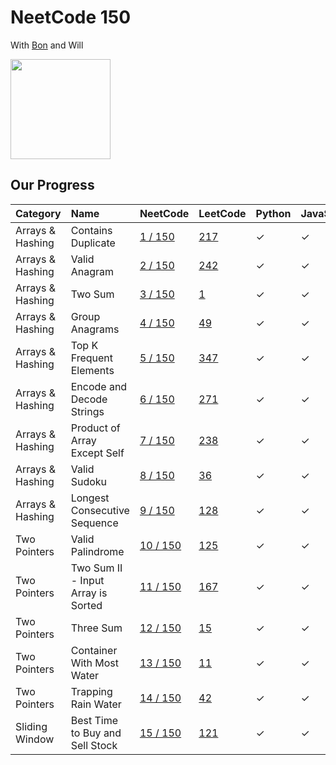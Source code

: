 # NeetCode 150

With [Bon](https://github.com/ethanepiscope/neetcode) and Will

<img src="https://github.com/user-attachments/assets/5d59868e-26a3-47db-abcc-11b7fdde5725" width="160px">

## Our Progress

| Category         | Name                               | NeetCode                                                                  | LeetCode                                                               | Python  | JavaScript |
| :--------------- | :--------------------------------- | :------------------------------------------------------------------------ | :--------------------------------------------------------------------- | :------ | :--------- |
| Arrays & Hashing | Contains Duplicate                 | [1 / 150](https://neetcode.io/problems/top-k-elements-in-list)            | [217](https://leetcode.com/problems/contains-duplicate/)               | &check; | &check;    |
| Arrays & Hashing | Valid Anagram                      | [2 / 150](https://neetcode.io/problems/is-anagram)                        | [242](https://leetcode.com/problems/valid-anagram/)                    | &check; | &check;    |
| Arrays & Hashing | Two Sum                            | [3 / 150](https://neetcode.io/problems/two-integer-sum)                   | [1](https://leetcode.com/problems/two-sum/)                            | &check; | &check;    |
| Arrays & Hashing | Group Anagrams                     | [4 / 150](https://neetcode.io/problems/anagram-groups)                    | [49](https://leetcode.com/problems/group-anagrams/)                    | &check; | &check;    |
| Arrays & Hashing | Top K Frequent Elements            | [5 / 150](https://neetcode.io/problems/top-k-elements-in-list)            | [347](https://leetcode.com/problems/top-k-frequent-elements/)          | &check; | &check;    |
| Arrays & Hashing | Encode and Decode Strings          | [6 / 150](https://neetcode.io/problems/string-encode-and-decode)          | [271](https://leetcode.com/problems/encode-and-decode-strings/)        | &check; | &check;    |
| Arrays & Hashing | Product of Array Except Self       | [7 / 150](https://neetcode.io/problems/products-of-array-discluding-self) | [238](https://leetcode.com/problems/product-of-array-except-self/)     | &check; | &check;    |
| Arrays & Hashing | Valid Sudoku                       | [8 / 150](https://neetcode.io/problems/valid-sudoku)                      | [36](https://leetcode.com/problems/valid-sudoku/)                      | &check; | &check;    |
| Arrays & Hashing | Longest Consecutive Sequence       | [9 / 150](https://neetcode.io/problems/longest-consecutive-sequence)      | [128](https://leetcode.com/problems/longest-consecutive-sequence/)     | &check; | &check;    |
| Two Pointers     | Valid Palindrome                   | [10 / 150](https://neetcode.io/problems/is-palindrome)                    | [125](https://leetcode.com/problems/valid-palindrome/)                 | &check; | &check;    |
| Two Pointers     | Two Sum II - Input Array is Sorted | [11 / 150](https://neetcode.io/problems/two-integer-sum-ii)               | [167](https://leetcode.com/problems/two-sum-ii-input-array-is-sorted/) | &check; | &check;    |
| Two Pointers     | Three Sum                          | [12 / 150](https://neetcode.io/problems/three-integer-sum)                | [15](https://leetcode.com/problems/3sum/)                              | &check; | &check;    |
| Two Pointers     | Container With Most Water          | [13 / 150](https://neetcode.io/problems/max-water-container)              | [11](https://leetcode.com/problems/container-with-most-water/)         | &check; | &check;    |
| Two Pointers     | Trapping Rain Water                | [14 / 150](https://neetcode.io/problems/trapping-rain-water)              | [42](https://leetcode.com/problems/trapping-rain-water/)               | &check; | &check;    |
| Sliding Window   | Best Time to Buy and Sell Stock    | [15 / 150](https://neetcode.io/problems/buy-and-sell-crypto)              | [121](https://leetcode.com/problems/best-time-to-buy-and-sell-stock/)  | &check; | &check;    |
